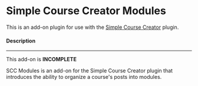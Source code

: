 Simple Course Creator Modules
=============================

This is an add-on plugin for use with the [Simple Course Creator](https://github.com/sdavis2702/simple-course-creator) plugin.

#### Description
---

This add-on is **INCOMPLETE**

SCC Modules is an add-on for the Simple Course Creator plugin that introduces the ability to organize a course's posts into modules.
